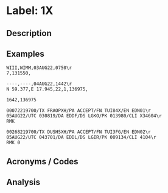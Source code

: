 # Label: 1X

## Description

## Examples

```
WIII,WIMM,03AUG22,0750\r
7,131550,
```

```
----,----,04AUG22,1442\r
N 59.377,E 17.945,22,1,136975,
```

```
1642,136975
```

```
00072219700/TX FRAOPXH/PA ACCEPT/FN TUI84X/EN EDN01\r
05AUG22/UTC 030819/DA EDDF/DS LGKO/PK 013980/CLI X34604\r
RMK
```

```
00268219700/TX DUSHSXH/PA ACCEPT/FN TUI3FG/EN EDN02\r
05AUG22/UTC 043701/DA EDDL/DS LGIR/PK 009134/CLI 4104\r
RMK 0
```

## Acronyms / Codes

## Analysis
